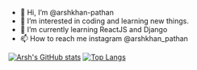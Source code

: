 - 👋 Hi, I’m @arshkhan-pathan
- 👀 I’m interested in coding and learning new things.
- 🌱 I’m currently learning ReactJS and Django
- 📫 How to reach me instagram @arshkhan_pathan



[![Arsh's GitHub stats](https://github-readme-stats.vercel.app/api?username=arshkhan-pathan&count_private=true&show_icons=true&theme=dracula)]() [![Top Langs](https://github-readme-stats.vercel.app/api/top-langs/?username=arshkhan-pathan)]()



<!---
arshkhan-pathan/arshkhan-pathan is a ✨ special ✨ repository because its `README.md` (this file) appears on your GitHub profile.
You can click the Preview link to take a look at your changes.
--->
